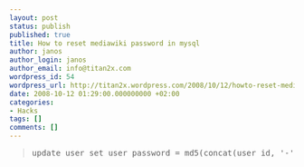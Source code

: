 ```yaml
---
layout: post
status: publish
published: true
title: How to reset mediawiki password in mysql
author: janos
author_login: janos
author_email: info@titan2x.com
wordpress_id: 54
wordpress_url: http://titan2x.wordpress.com/2008/10/12/howto-reset-mediawiki-password-in-mysql/
date: 2008-10-12 01:29:00.000000000 +02:00
categories:
- Hacks
tags: []
comments: []
---
```

<blockquote>
<pre>update user set user_password = md5(concat(user_id, '-', md5('kiew7eiT'))) where user_name = 'WikiSysop';</pre>
</blockquote>
